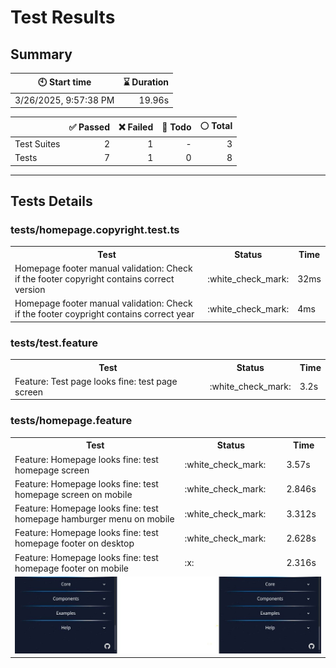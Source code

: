 # Test Results
  ## Summary
  
| :clock10: Start time | :hourglass: Duration |
| --- | ---: |
|3/26/2025, 9:57:38 PM|19.96s|

| | :white_check_mark: Passed | :x: Failed | :construction: Todo | :white_circle: Total |
| --- | ---: | ---: | ---:| ---: |
|Test Suites|2|1|-|3|
|Tests|7|1|0|8|



  ---
  ## Tests Details
  ### tests/homepage.copyright.test.ts
<table>
<tr><th>Test</th><th>Status</th><th>Time</th></tr>
<tr><td>Homepage footer manual validation: Check if the footer copyright contains correct version</td><td>:white_check_mark:</td><td>32ms</td></tr>
<tr><td>Homepage footer manual validation: Check if the footer coypright contains correct year</td><td>:white_check_mark:</td><td>4ms</td></tr>
</table>

### tests/test.feature
<table>
<tr><th>Test</th><th>Status</th><th>Time</th></tr>
<tr><td>Feature: Test page looks fine: test page screen</td><td>:white_check_mark:</td><td>3.2s</td></tr>
</table>

### tests/homepage.feature
<table>
<tr><th>Test</th><th>Status</th><th>Time</th></tr>
<tr><td>Feature: Homepage looks fine: test homepage screen</td><td>:white_check_mark:</td><td>3.57s</td></tr>
<tr><td>Feature: Homepage looks fine: test homepage screen on mobile</td><td>:white_check_mark:</td><td>2.846s</td></tr>
<tr><td>Feature: Homepage looks fine: test homepage hamburger menu on mobile</td><td>:white_check_mark:</td><td>3.312s</td></tr>
<tr><td>Feature: Homepage looks fine: test homepage footer on desktop</td><td>:white_check_mark:</td><td>2.628s</td></tr>
<tr><td>Feature: Homepage looks fine: test homepage footer on mobile</td><td>:x:</td><td>2.316s</td></tr>
<tr><td colspan="3"><img src="https://github.com/exadel-inc/esl/blob/diff-report/homepage.feature/feature-homepage-looks-fine-test-homepage-footer-on-mobile-diff.jpg?raw=true" alt="Test Diff feature-homepage-looks-fine-test-homepage-footer-on-mobile-diff.jpg"/></td></tr></table>


